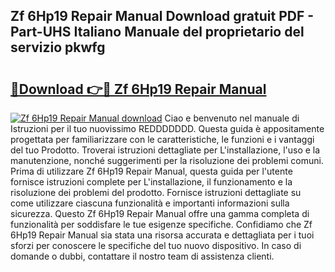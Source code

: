 ## Zf 6Hp19 Repair Manual Download gratuit PDF - Part-UHS Italiano Manuale del proprietario del servizio pkwfg

# <h2><a href="http://dfbbj8p.blite.top/?on=Zf+6Hp19+Repair+Manual">🔗Download 👉🔴 Zf 6Hp19 Repair Manual</a></h2>

[![Zf 6Hp19 Repair Manual download](https://i.imgur.com/lujVjoI.png)](http://dfbbj8p.blite.top/?on=Zf+6Hp19+Repair+Manual)
Ciao e benvenuto nel manuale di Istruzioni per il tuo nuovissimo REDDDDDDD. Questa guida è appositamente progettata per familiarizzare con le caratteristiche, le funzioni e i vantaggi del tuo Prodotto. Troverai istruzioni dettagliate per L'installazione, l'uso e la manutenzione, nonché suggerimenti per la risoluzione dei problemi comuni. Prima di utilizzare Zf 6Hp19 Repair Manual, questa guida per l'utente fornisce istruzioni complete per L'installazione, il funzionamento e la risoluzione dei problemi del prodotto. Fornisce istruzioni dettagliate su come utilizzare ciascuna funzionalità e importanti informazioni sulla sicurezza. Questo Zf 6Hp19 Repair Manual offre una gamma completa di funzionalità per soddisfare le tue esigenze specifiche. Confidiamo che Zf 6Hp19 Repair Manual sia stata una risorsa accurata e dettagliata per i tuoi sforzi per conoscere le specifiche del tuo nuovo dispositivo. In caso di domande o dubbi, contattare il nostro team di assistenza clienti.
